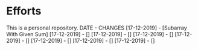 # Efforts
This is a personal repository.
DATE    -   CHANGES
[17-12-2019]  -   [Subarray With Given Sum]
[17-12-2019]  -   []
[17-12-2019]  -   []
[17-12-2019]  -   []
[17-12-2019]  -   []
[17-12-2019]  -   []
[17-12-2019]  -   []
[17-12-2019]  -   []
